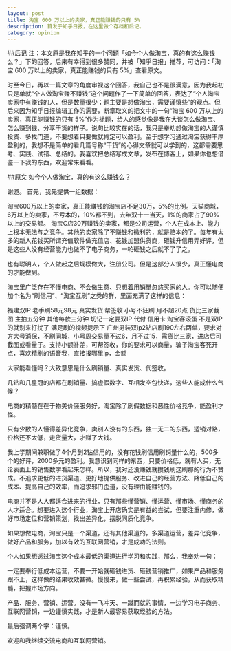 ```yaml
---
layout: post
title: 淘宝 600 万以上的卖家，真正能赚钱的只有 5%
description: 首发于知乎日报，在这里做个存档和后记。
category: opinion
---
```

##后记
注：本文原是我在知乎的一个问题「如今个人做淘宝，真的有这么赚钱么？」下的回答，后来有幸得到很多赞同，并被「知乎日报」推荐，可访问：「淘宝 600 万以上的卖家，真正能赚钱的只有 5%」查看原文。

 时至今日，再以一篇文章的角度审视这个回答，我自己也不是很满意，因为我起初只是单就“个人做淘宝赚不赚钱”这个问题作了一下简单的回答，表达了“个人淘宝卖家中有赚钱的人，但是数量很少；题主要是想做淘宝，需要谨慎些”的观点。但后来因为知乎日报编辑工作的需要，断章取义的把文中的一句“淘宝 600 万以上的卖家，真正能赚钱的只有 5%”作为标题，给人的感觉像是我在大谈怎么做淘宝、怎么赚到钱、分享干货的样子。说句比较实在的话，我只是奉劝想做淘宝的人谨慎投资、多找门道，不要想着只要做就肯定可以盈利。至于想学习通过淘宝获得丰厚盈利的，我想不是简单的看几篇号称“干货”的心得文章就可以学到的，这都需要思考、实践、试错、总结的。我喜欢把总结写成文章，发布在博客上，如果你也想借鉴一下我的东西，欢迎常来看看。

 
##原文
如今个人做淘宝，真的有这么赚钱么？


谢邀。
首先，我先提供一组数据：

淘宝600万以上的卖家，真正能赚钱的淘宝店不足30万，5%的比例。天猫商城，6万以上的卖家，不亏本的，10%都不到，去年双十一当天，1%的商家占了90%以上的交易额。
淘宝C店30万赚钱的卖家，都是公司运营，个人在成本上、能力上根本无法与之竞争。其他的卖家除了不赚钱和微利的，就是赔本的了。每年有太多的新人花钱买所谓充值软件做充值店、花钱加盟供货商，砸钱升信用弄好评，但是这些人没有经营能力也做不了电子商务，一轮砸钱之后就不了了之。

也有聪明人，个人做起之后规模做大，注册公司。但是这部分人很少，真正懂电商的才能做到。

淘宝里广泛存在不懂电商、不会做生意、只想着用销量忽悠买家的人。你可以随便加个名为“刷信用”、“淘宝互刷”之类的群，里面充满了这样的信息：

 

福建双IP 老手刷58元98元 真实发货 帮签收 小号不狂刷 月不超20点 货比三家截图 主拍五分钟 其他每款三分钟 切记一定要双IP 代付 信用卡 淘宝客滚蛋 不是双IP的就别来打扰了 满足刷的视频提示下
广州男装双ip2钻店刷190左右两单，要求对方大号消保，不刷同城，小号周交易量不过6，月不过15，需货比三家，进店后可截图或看量子。支持小额补差，可帮签收，你的要求可以商量，骗子淘宝客死开点，喜欢精刷的语音我，直接报哪里ip，金额
 

大家能看懂吗？大致意思是什么刷销量、真实发货、代签收。

几钻和几皇冠的店都在刷销量、搞虚假数字、互相发空包快递，这些人能成什么气候？

电商的精髓在在于物美价廉服务好，淘宝除了刷假数据和恶性价格竞争，能盈利才怪。

只有少数的人懂得差异化竞争，卖别人没有的东西，独一无二的东西，适销对路，价格还不太低，走货量大，才赚了大钱。

我上学期间兼职做了4个月到2钻信用的，没有花钱刷信用刷销量什么的，500多个的好评，2000多元的盈利。我意识到同样的东西，只要价格低，就有人买，无论表面上的销售数字看起来怎样。所以，我对还没赚钱就攒钱刷这刷那的行为不赞成。不追求更低的进货渠道、更好地提供服务、改进自己的经营方法、降低自己的成本、提高自己的效率，而追求邪门歪道，没有理由能赚钱的。

电商并不是人人都适合进来的行业，只有那些懂营销、懂运营、懂市场、懂商务的人才适合。想要进入这个行业，淘宝上开店确实是有益的尝试，但要注重内修，做好市场定位和营销策划，找出差异化，摆脱同质化竞争。

如果想做电商，淘宝只是一个渠道，还有其他渠道的，多渠道运营，差异化竞争，做好产品和服务，加以有效的互联网营销，才是成功的法则。

个人如果想透过淘宝这个成本最低的渠道进行学习和实践，那么，我奉劝一句：

一定要奉行低成本运营，不要一开始就砸钱进货、砸钱营销推广，如果产品和服务跟不上，这样做的结果收效甚微。慢慢来，做一些尝试，再积累经验，从而获取精髓，把握市场方向。

产品、服务、营销、运营。没有一飞冲天、一蹴而就的事情，一边学习电子商务、互联网营销，一边谨慎实践，才是新人最容易获取经验的方法。

最后强调两个字：谨慎。

欢迎和我继续交流电商和互联网营销。